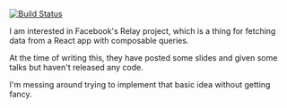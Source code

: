 [![Build Status](https://travis-ci.org/tims/hurdles.svg)](https://travis-ci.org/tims/hurdles)

I am interested in Facebook's Relay project, which is a thing for fetching data from a React app with composable queries.

At the time of writing this, they have posted some slides and given some talks but haven't released any code. 

I'm messing around trying to implement that basic idea without getting fancy.


